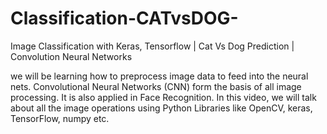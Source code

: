 # Classification-CATvsDOG-

Image Classification with Keras, Tensorflow | Cat Vs Dog Prediction | Convolution Neural Networks

we will be learning how to preprocess image data to feed into the neural nets. 
Convolutional Neural Networks (CNN) form the basis of all image processing. It is also applied in Face Recognition. In this video, we will talk about all the image operations using Python Libraries like OpenCV, keras, TensorFlow, numpy etc.
 
